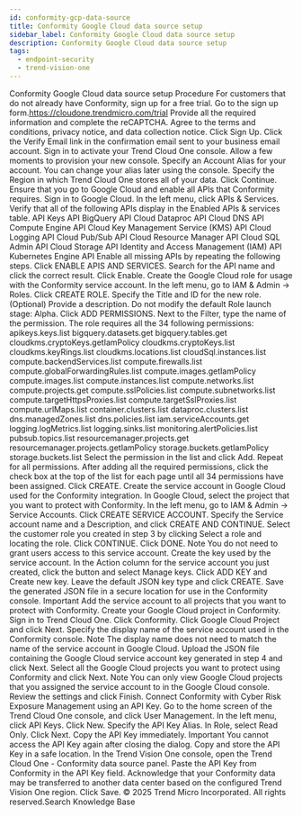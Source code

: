 ```yaml
---
id: conformity-gcp-data-source
title: Conformity Google Cloud data source setup
sidebar_label: Conformity Google Cloud data source setup
description: Conformity Google Cloud data source setup
tags:
  - endpoint-security
  - trend-vision-one
---
```


 Conformity Google Cloud data source setup Procedure For customers that do not already have Conformity, sign up for a free trial. Go to the sign up form.https://cloudone.trendmicro.com/trial Provide all the required information and complete the reCAPTCHA. Agree to the terms and conditions, privacy notice, and data collection notice. Click Sign Up. Click the Verify Email link in the confirmation email sent to your business email account. Sign in to activate your Trend Cloud One console. Allow a few moments to provision your new console. Specify an Account Alias for your account. You can change your alias later using the console. Specify the Region in which Trend Cloud One stores all of your data. Click Continue. Ensure that you go to Google Cloud and enable all APIs that Conformity requires. Sign in to Google Cloud. In the left menu, click APIs & Services. Verify that all of the following APIs display in the Enabled APIs & services table. API Keys API BigQuery API Cloud Dataproc API Cloud DNS API Compute Engine API Cloud Key Management Service (KMS) API Cloud Logging API Cloud Pub/Sub API Cloud Resource Manager API Cloud SQL Admin API Cloud Storage API Identity and Access Management (IAM) API Kubernetes Engine API Enable all missing APIs by repeating the following steps. Click ENABLE APIS AND SERVICES. Search for the API name and click the correct result. Click Enable. Create the Google Cloud role for usage with the Conformity service account. In the left menu, go to IAM & Admin → Roles. Click CREATE ROLE. Specify the Title and ID for the new role. (Optional) Provide a description. Do not modify the default Role launch stage: Alpha. Click ADD PERMISSIONS. Next to the Filter, type the name of the permission. The role requires all the 34 following permissions: apikeys.keys.list bigquery.datasets.get bigquery.tables.get cloudkms.cryptoKeys.getIamPolicy cloudkms.cryptoKeys.list cloudkms.keyRings.list cloudkms.locations.list cloudSql.instances.list compute.backendServices.list compute.firewalls.list compute.globalForwardingRules.list compute.images.getIamPolicy compute.images.list compute.instances.list compute.networks.list compute.projects.get compute.sslPolicies.list compute.subnetworks.list compute.targetHttpsProxies.list compute.targetSslProxies.list compute.urlMaps.list container.clusters.list dataproc.clusters.list dns.managedZones.list dns.policies.list iam.serviceAccounts.get logging.logMetrics.list logging.sinks.list monitoring.alertPolicies.list pubsub.topics.list resourcemanager.projects.get resourcemanager.projects.getIamPolicy storage.buckets.getIamPolicy storage.buckets.list Select the permission in the list and click Add. Repeat for all permissions. After adding all the required permissions, click the check box at the top of the list for each page until all 34 permissions have been assigned. Click CREATE. Create the service account in Google Cloud used for the Conformity integration. In Google Cloud, select the project that you want to protect with Conformity. In the left menu, go to IAM & Admin → Service Accounts. Click CREATE SERVICE ACCOUNT. Specify the Service account name and a Description, and click CREATE AND CONTINUE. Select the customer role you created in step 3 by clicking Select a role and locating the role. Click CONTINUE. Click DONE. Note You do not need to grant users access to this service account. Create the key used by the service account. In the Action column for the service account you just created, click the button and select Manage keys. Click ADD KEY and Create new key. Leave the default JSON key type and click CREATE. Save the generated JSON file in a secure location for use in the Conformity console. Important Add the service account to all projects that you want to protect with Conformity. Create your Google Cloud project in Conformity. Sign in to Trend Cloud One. Click Conformity. Click Google Cloud Project and click Next. Specify the display name of the service account used in the Conformity console. Note The display name does not need to match the name of the service account in Google Cloud. Upload the JSON file containing the Google Cloud service account key generated in step 4 and click Next. Select all the Google Cloud projects you want to protect using Conformity and click Next. Note You can only view Google Cloud projects that you assigned the service account to in the Google Cloud console. Review the settings and click Finish. Connect Conformity with Cyber Risk Exposure Management using an API Key. Go to the home screen of the Trend Cloud One console, and click User Management. In the left menu, click API Keys. Click New. Specify the API Key Alias. In Role, select Read Only. Click Next. Copy the API Key immediately. Important You cannot access the API Key again after closing the dialog. Copy and store the API Key in a safe location. In the Trend Vision One console, open the Trend Cloud One - Conformity data source panel. Paste the API Key from Conformity in the API Key field. Acknowledge that your Conformity data may be transferred to another data center based on the configured Trend Vision One region. Click Save. © 2025 Trend Micro Incorporated. All rights reserved.Search Knowledge Base